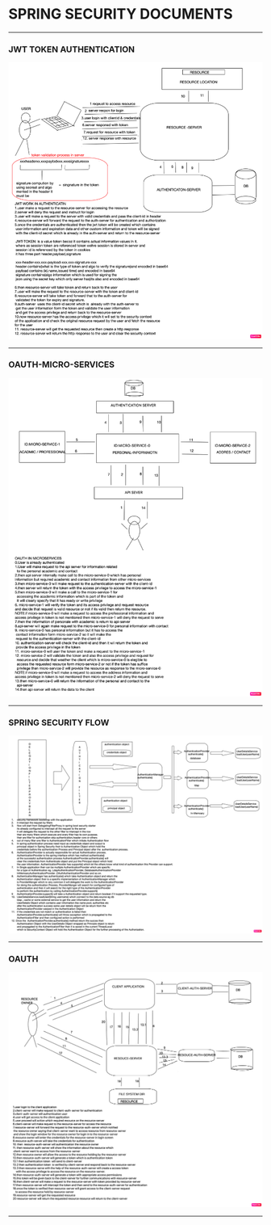 # SPRING SECURITY DOCUMENTS 
----

### JWT TOKEN AUTHENTICATION
![](https://github.com/adarshkumarsingh83/spring_security/blob/master/DOCUMENTS/JWT%20TOKEN%20AUTHENTICATION.png)

----

### OAUTH-MICRO-SERVICES
![](https://github.com/adarshkumarsingh83/spring_security/blob/master/DOCUMENTS/OAUTH-MICRO-SERVICES.png)

----

### SPRING SECURITY FLOW 
![](https://github.com/adarshkumarsingh83/spring_security/blob/master/DOCUMENTS/spring%20security%20flow.png)

----

### OAUTH 
![](https://github.com/adarshkumarsingh83/spring_security/blob/master/DOCUMENTS/OAUTH.png)

----